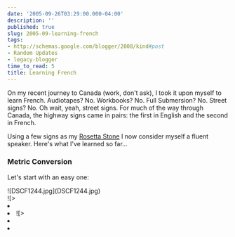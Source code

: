 ```yaml
---
date: '2005-09-26T03:29:00.000-04:00'
description: ''
published: true
slug: 2005-09-learning-french
tags:
- http://schemas.google.com/blogger/2008/kind#post
- Random Updates
- legacy-blogger
time_to_read: 5
title: Learning French
---
```


On my recent journey to Canada (work, don't ask), I took it upon myself to learn French. Audiotapes? No. Workbooks? No. Full Submersion? No. Street signs? No. Oh wait, yeah, street signs. For much of the way through Canada, the highway signs came in pairs: the first in English and the second in French.

Using a few signs as my <a href="http://en.wikipedia.org/wiki/Rosetta_stone">Rosetta Stone</a> I now consider myself a fluent speaker. Here's what I've learned so far...

<h3>Metric Conversion</h3>

Let's start with an easy one:


<div class="compare">![DSCF1244.jpg](DSCF1244.jpg)
<div class="compare">![>	<li value=](>	<li value=)
<div class="compare">![>	<li value=](>	<li value=)Awesome, now I have a fluent vocabulary of 17 words. My next challenge is to communicate with others using only these words.  Feel free to submit your suggested sentences as a comment.